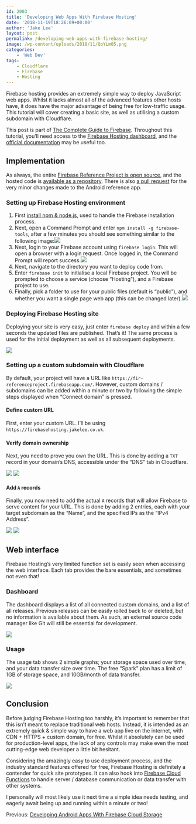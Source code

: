 ```yaml
---
id: 2003
title: 'Developing Web Apps With Firebase Hosting'
date: '2018-11-19T18:26:09+00:00'
author: 'Jake Lee'
layout: post
permalink: /developing-web-apps-with-firebase-hosting/
image: /wp-content/uploads/2018/11/QoYLmO5.png
categories:
    - 'Web Dev'
tags:
    - Cloudflare
    - Firebase
    - Hosting
---
```


Firebase hosting provides an extremely simple way to deploy JavaScript web apps. Whilst it lacks almost all of the advanced features other hosts have, it does have the major advantage of being free for low-traffic usage. This tutorial will cover creating a basic site, as well as utilising a custom subdomain with Cloudflare.

This post is part of [The Complete Guide to Firebase](/search/?q=firebase/). Throughout this tutorial, you’ll need access to the [Firebase Hosting dashboard](https://console.firebase.google.com/u/0/project/_/hosting/main), and the [official documentation](https://firebase.google.com/docs/hosting/) may be useful too.

## Implementation

As always, the entire [Firebase Reference Project is open source](https://github.com/JakeSteam/FirebaseReference), and the hosted code is [available as a repository](https://github.com/JakeSteam/FirebaseHosting). There is also [a pull request](https://github.com/JakeSteam/FirebaseReference/pull/7) for the very minor changes made to the Android reference app.

### Setting up Firebase Hosting environment

1. First [install npm &amp; node.js](https://www.npmjs.com/get-npm), used to handle the Firebase installation process.
2. Next, open a Command Prompt and enter `npm install -g firebase-tools`, after a few minutes you should see something similar to the following image:[![](/wp-content/uploads/2018/11/2.png)](/wp-content/uploads/2018/11/2.png)
3. Next, login to your Firebase account using `firebase login`. This will open a browser with a login request. Once logged in, the Command Prompt will report success.[![](/wp-content/uploads/2018/11/yZ61qY0.png)](/wp-content/uploads/2018/11/yZ61qY0.png)
4. Next, navigate to the directory you want to deploy code from.
5. Enter `firebase init` to initialise a local Firebase project. You will be prompted to choose a service (choose “Hosting”), and a Firebase project to use.
6. Finally, pick a folder to use for your public files (default is “public”), and whether you want a single page web app (this can be changed later).[![](/wp-content/uploads/2018/11/NA55Gff.png)](/wp-content/uploads/2018/11/NA55Gff.png)

### Deploying Firebase Hosting site

Deploying your site is very easy, just enter `firebase deploy` and within a few seconds the updated files are published. That’s it! The same process is used for the initial deployment as well as all subsequent deployments.

[![](/wp-content/uploads/2018/11/deploy.png)](/wp-content/uploads/2018/11/deploy.png)

### Setting up a custom subdomain with Cloudflare

By default, your project will have a URL like `https://fir-referenceproject.firebaseapp.com/`. However, custom domains / subdomains can be added within a minute or two by following the simple steps displayed when “Connect domain” is pressed.

#### Define custom URL

First, enter your custom URL. I’ll be using `https://firebasehosting.jakelee.co.uk`.

#### Verify domain ownership

Next, you need to prove you own the URL. This is done by adding a `TXT` record in your domain’s DNS, accessible under the “DNS” tab in Cloudflare.

[![](/wp-content/uploads/2018/11/step2.png)](/wp-content/uploads/2018/11/step2.png) [![](/wp-content/uploads/2018/11/step2b.png)](/wp-content/uploads/2018/11/step2b.png)

#### Add `A` records

Finally, you now need to add the actual `A` records that will allow Firebase to serve content for your URL. This is done by adding 2 entries, each with your target subdomain as the “Name”, and the specified IPs as the “IPv4 Address”.

[![](/wp-content/uploads/2018/11/step3.png)](/wp-content/uploads/2018/11/step3.png) [![](/wp-content/uploads/2018/11/step3b.png)](/wp-content/uploads/2018/11/step3b.png)

## Web interface

Firebase Hosting’s very limited function set is easily seen when accessing the web interface. Each tab provides the bare essentials, and sometimes not even that!

### Dashboard

The dashboard displays a list of all connected custom domains, and a list of all releases. Previous releases can be easily rolled back to or deleted, but no information is available about them. As such, an external source code manager like Git will still be essential for development.

[![](/wp-content/uploads/2018/11/dashboard-2.png)](/wp-content/uploads/2018/11/dashboard-2.png)

### Usage

The usage tab shows 2 simple graphs; your storage space used over time, and your data transfer size over time. The free “Spark” plan has a limit of 1GB of storage space, and 10GB/month of data transfer.

[![](/wp-content/uploads/2018/11/usage.png)](/wp-content/uploads/2018/11/usage.png)

## Conclusion

Before judging Firebase Hosting too harshly, it’s important to remember that this isn’t meant to replace traditional web hosts. Instead, it is intended as an extremely quick &amp; simple way to have a web app live on the internet, with CDN + HTTPS + custom domain, for free. Whilst it absolutely can be used for production-level apps, the lack of any controls may make even the most cutting-edge web developer a little bit hesitant.

Considering the amazingly easy to use deployment process, and the industry standard features offered for free, Firebase Hosting is definitely a contender for quick site prototypes. It can also hook into [Firebase Cloud Functions](/developing-android-apps-with-firebase-cloud-functions/) to handle server / database communication or data transfer with other systems.

I personally will most likely use it next time a simple idea needs testing, and eagerly await being up and running within a minute or two!

Previous: [Developing Android Apps With Firebase Cloud Storage](/developing-android-apps-with-firebase-cloud-storage)